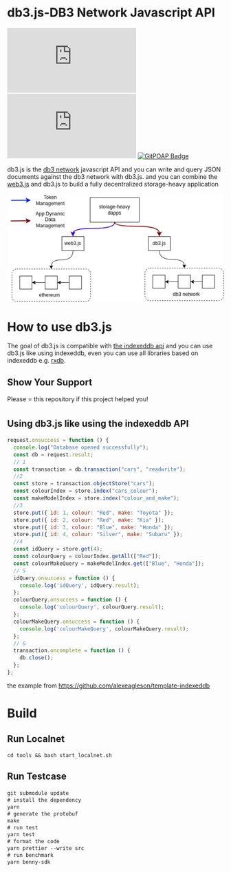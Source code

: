 # db3.js-DB3 Network Javascript API

[![npm](https://img.shields.io/npm/v/db3.js?style=flat-square)](https://www.npmjs.com/package/db3.js)
![npm](https://img.shields.io/npm/dw/db3.js?style=flat-square)
[![GitPOAP Badge](https://public-api.gitpoap.io/v1/repo/dbpunk-labs/db3.js/badge)](https://www.gitpoap.io/gh/gitpoap/gitpoap-docs)


db3.js is the [db3 network](https://github.com/dbpunk-labs/db3) javascript API and you can write and query JSON documents against the db3 network with db3.js.
and you can combine the [web3.js](https://github.com/web3/web3.js) and db3.js to build a fully decentralized storage-heavy application

![why](./images/whydb3js.png)

# How to use db3.js

The goal of db3.js is compatible with [the indexeddb api](https://www.w3.org/TR/IndexedDB/) and you can use db3.js like using indexeddb, even you can use all libraries based on indexeddb e.g. [rxdb](https://github.com/pubkey/rxdb). 

## Show Your Support
Please ⭐️ this repository if this project helped you!

## Using db3.js like using the indexeddb API

```javascript
request.onsuccess = function () {
  console.log("Database opened successfully");
  const db = request.result;
  // 1
  const transaction = db.transaction("cars", "readwrite");
  //2
  const store = transaction.objectStore("cars");
  const colourIndex = store.index("cars_colour");
  const makeModelIndex = store.index("colour_and_make");
  //3
  store.put({ id: 1, colour: "Red", make: "Toyota" });
  store.put({ id: 2, colour: "Red", make: "Kia" });
  store.put({ id: 3, colour: "Blue", make: "Honda" });
  store.put({ id: 4, colour: "Silver", make: "Subaru" });
  //4
  const idQuery = store.get(4);
  const colourQuery = colourIndex.getAll(["Red"]);
  const colourMakeQuery = makeModelIndex.get(["Blue", "Honda"]);
  // 5
  idQuery.onsuccess = function () {
    console.log('idQuery', idQuery.result);
  };
  colourQuery.onsuccess = function () {
    console.log('colourQuery', colourQuery.result);
  };
  colourMakeQuery.onsuccess = function () {
    console.log('colourMakeQuery', colourMakeQuery.result);
  };
  // 6
  transaction.oncomplete = function () {
    db.close();
  };
};
```
the example from https://github.com/alexeagleson/template-indexeddb

# Build

## Run Localnet

```
cd tools && bash start_localnet.sh
```

## Run Testcase

```shell
git submodule update
# install the dependency
yarn
# generate the protobuf
make
# run test
yarn test
# format the code
yarn prettier --write src
# run benchmark
yarn benny-sdk
```
